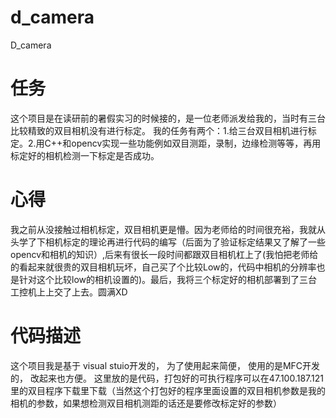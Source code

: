 # d_camera
D_camera

# 任务
这个项目是在读研前的暑假实习的时候接的，是一位老师派发给我的，当时有三台比较精致的双目相机没有进行标定。
我的任务有两个：1.给三台双目相机进行标定。2.用C++和opencv实现一些功能例如双目测距，录制，边缘检测等等，再用标定好的相机检测一下标定是否成功。

# 心得
我之前从没接触过相机标定，双目相机更是懵。因为老师给的时间很充裕，我就从头学了下相机标定的理论再进行代码的编写（后面为了验证标定结果又了解了一些opencv和相机的知识）,后来有很长一段时间都跟双目相机杠上了(我怕把老师给的看起来就很贵的双目相机玩坏，自己买了个比较Low的，代码中相机的分辨率也是针对这个比较low的相机设置的)。最后，我将三个标定好的相机部署到了三台工控机上上交了上去。圆满XD

# 代码描述
这个项目我是基于 visual stuio开发的， 为了使用起来简便， 使用的是MFC开发的， 改起来也方便。
这里放的是代码，打包好的可执行程序可以在47.100.187.121 里的双目程序下载里下载（当然这个打包好的程序里面设置的双目相机参数是我的相机的参数，如果想检测双目相机测距的话还是要修改标定好的参数）
